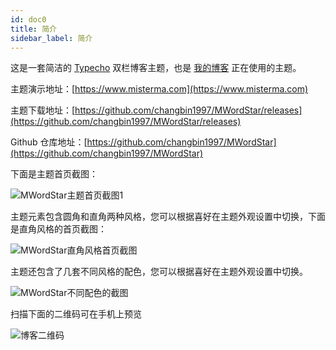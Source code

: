 ```yaml
---
id: doc0
title: 简介
sidebar_label: 简介
---
```


这是一套简洁的 [Typecho](https://typecho.org/) 双栏博客主题，也是 [我的博客](https://www.misterma.com/) 正在使用的主题。

主题演示地址：[https://www.misterma.com](https://www.misterma.com) 

主题下载地址：[https://github.com/changbin1997/MWordStar/releases](https://github.com/changbin1997/MWordStar/releases)

Github 仓库地址：[https://github.com/changbin1997/MWordStar](https://github.com/changbin1997/MWordStar)

下面是主题首页截图：

![MWordStar主题首页截图1](assets/16043686604695.png)

主题元素包含圆角和直角两种风格，您可以根据喜好在主题外观设置中切换，下面是直角风格的首页截图：

![MWordStar直角风格首页截图](assets/16043686924621.jpg)

主题还包含了几套不同风格的配色，您可以根据喜好在主题外观设置中切换。

![MWordStar不同配色的截图](assets/16043687256363.jpg)

扫描下面的二维码可在手机上预览

![博客二维码](https://i.loli.net/2020/02/11/tBgUvqE1CcNHFLe.png)